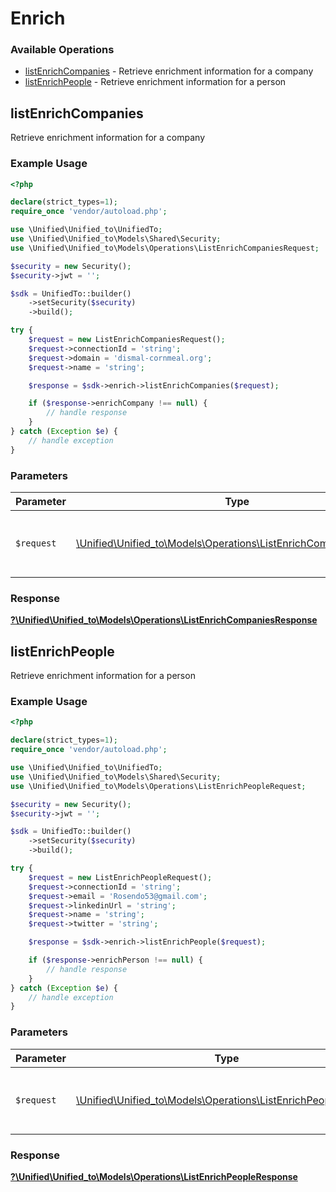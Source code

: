 # Enrich


### Available Operations

* [listEnrichCompanies](#listenrichcompanies) - Retrieve enrichment information for a company
* [listEnrichPeople](#listenrichpeople) - Retrieve enrichment information for a person

## listEnrichCompanies

Retrieve enrichment information for a company

### Example Usage

```php
<?php

declare(strict_types=1);
require_once 'vendor/autoload.php';

use \Unified\Unified_to\UnifiedTo;
use \Unified\Unified_to\Models\Shared\Security;
use \Unified\Unified_to\Models\Operations\ListEnrichCompaniesRequest;

$security = new Security();
$security->jwt = '';

$sdk = UnifiedTo::builder()
    ->setSecurity($security)
    ->build();

try {
    $request = new ListEnrichCompaniesRequest();
    $request->connectionId = 'string';
    $request->domain = 'dismal-cornmeal.org';
    $request->name = 'string';

    $response = $sdk->enrich->listEnrichCompanies($request);

    if ($response->enrichCompany !== null) {
        // handle response
    }
} catch (Exception $e) {
    // handle exception
}
```

### Parameters

| Parameter                                                                                                                 | Type                                                                                                                      | Required                                                                                                                  | Description                                                                                                               |
| ------------------------------------------------------------------------------------------------------------------------- | ------------------------------------------------------------------------------------------------------------------------- | ------------------------------------------------------------------------------------------------------------------------- | ------------------------------------------------------------------------------------------------------------------------- |
| `$request`                                                                                                                | [\Unified\Unified_to\Models\Operations\ListEnrichCompaniesRequest](../../models/operations/ListEnrichCompaniesRequest.md) | :heavy_check_mark:                                                                                                        | The request object to use for the request.                                                                                |


### Response

**[?\Unified\Unified_to\Models\Operations\ListEnrichCompaniesResponse](../../models/operations/ListEnrichCompaniesResponse.md)**


## listEnrichPeople

Retrieve enrichment information for a person

### Example Usage

```php
<?php

declare(strict_types=1);
require_once 'vendor/autoload.php';

use \Unified\Unified_to\UnifiedTo;
use \Unified\Unified_to\Models\Shared\Security;
use \Unified\Unified_to\Models\Operations\ListEnrichPeopleRequest;

$security = new Security();
$security->jwt = '';

$sdk = UnifiedTo::builder()
    ->setSecurity($security)
    ->build();

try {
    $request = new ListEnrichPeopleRequest();
    $request->connectionId = 'string';
    $request->email = 'Rosendo53@gmail.com';
    $request->linkedinUrl = 'string';
    $request->name = 'string';
    $request->twitter = 'string';

    $response = $sdk->enrich->listEnrichPeople($request);

    if ($response->enrichPerson !== null) {
        // handle response
    }
} catch (Exception $e) {
    // handle exception
}
```

### Parameters

| Parameter                                                                                                           | Type                                                                                                                | Required                                                                                                            | Description                                                                                                         |
| ------------------------------------------------------------------------------------------------------------------- | ------------------------------------------------------------------------------------------------------------------- | ------------------------------------------------------------------------------------------------------------------- | ------------------------------------------------------------------------------------------------------------------- |
| `$request`                                                                                                          | [\Unified\Unified_to\Models\Operations\ListEnrichPeopleRequest](../../models/operations/ListEnrichPeopleRequest.md) | :heavy_check_mark:                                                                                                  | The request object to use for the request.                                                                          |


### Response

**[?\Unified\Unified_to\Models\Operations\ListEnrichPeopleResponse](../../models/operations/ListEnrichPeopleResponse.md)**

